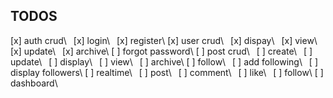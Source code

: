 <h2>TODOS</h2>
[x] auth crud\
&ensp;[x] login\
&ensp;[x] register\
[x] user crud\
&ensp;[x] dispay\
&ensp;[x] view\
&ensp;[x] update\
&ensp;[x] archive\
[ ] forgot password\
[ ] post crud\
&ensp;[ ] create\
&ensp;[ ] update\
&ensp;[ ] display\
&ensp;[ ] view\
&ensp;[ ] archive\
[ ] follow\
&ensp;[ ] add following\
&ensp;[ ] display followers\
[ ] realtime\
&ensp;[ ] post\
&ensp;[ ] comment\
&ensp;[ ] like\
&ensp;[ ] follow\
[ ] dashboard\
